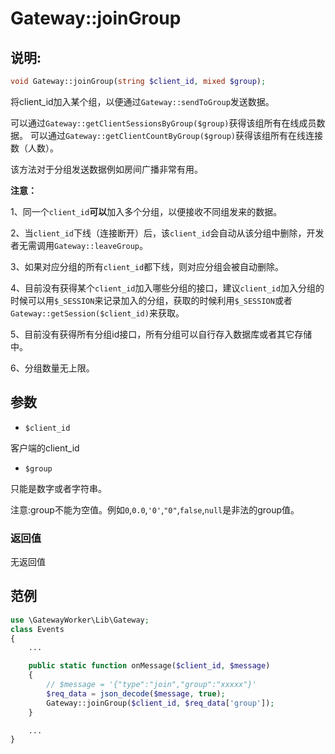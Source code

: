 # Gateway::joinGroup

## 说明:
```php
void Gateway::joinGroup(string $client_id, mixed $group);
```

将client_id加入某个组，以便通过```Gateway::sendToGroup```发送数据。

可以通过```Gateway::getClientSessionsByGroup($group)```获得该组所有在线成员数据。
可以通过```Gateway::getClientCountByGroup($group)```获得该组所有在线连接数（人数）。

该方法对于分组发送数据例如房间广播非常有用。

**注意：**

1、同一个`client_id`**可以**加入多个分组，以便接收不同组发来的数据。

2、当`client_id`下线（连接断开）后，该`client_id`会自动从该分组中删除，开发者无需调用```Gateway::leaveGroup```。

3、如果对应分组的所有`client_id`都下线，则对应分组会被自动删除。

4、目前没有获得某个`client_id`加入哪些分组的接口，建议`client_id`加入分组的时候可以用`$_SESSION`来记录加入的分组，获取的时候利用`$_SESSION`或者`Gateway::getSession($client_id)`来获取。

5、目前没有获得所有分组id接口，所有分组可以自行存入数据库或者其它存储中。

6、分组数量无上限。

## 参数

* ```$client_id```

客户端的client_id

* ```$group```

只能是数字或者字符串。

注意:group不能为空值。例如```0```,```0.0```,```'0'```,```"0"```,```false```,```null```是非法的group值。


### 返回值
无返回值

## 范例
```php
use \GatewayWorker\Lib\Gateway;
class Events
{
    ...

    public static function onMessage($client_id, $message)
    {
        // $message = '{"type":"join","group":"xxxxx"}'
        $req_data = json_decode($message, true);
        Gateway::joinGroup($client_id, $req_data['group']);
    }

    ...
}

```
